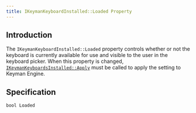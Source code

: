 ```yaml
---
title: IKeymanKeyboardInstalled::Loaded Property
---
```


## Introduction

The `IKeymanKeyboardInstalled::Loaded` property controls whether or not
the keyboard is currently available for use and visible to the user in
the keyboard picker. When this property is changed,
[`IKeymanKeyboardsInstalled::Apply`](../IKeymanKeyboardsInstalled/Apply)
must be called to apply the setting to Keyman Engine.

## Specification

``` clike
bool Loaded
```
